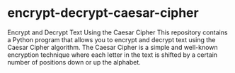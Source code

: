 # encrypt-decrypt-caesar-cipher
Encrypt and Decrypt Text Using the Caesar Cipher This repository contains a Python program that allows you to encrypt and decrypt text using the Caesar Cipher algorithm. The Caesar Cipher is a simple and well-known encryption technique where each letter in the text is shifted by a certain number of positions down or up the alphabet.
